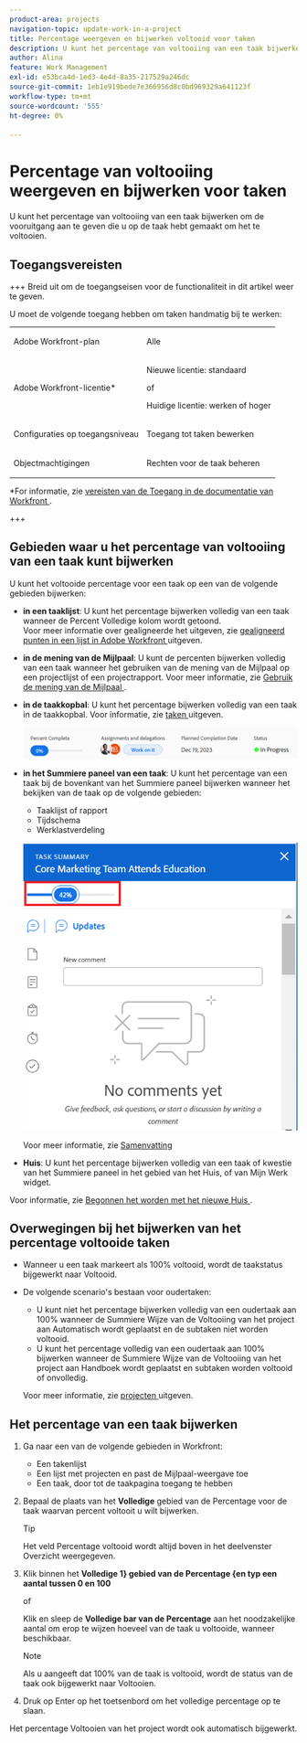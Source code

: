 ```yaml
---
product-area: projects
navigation-topic: update-work-in-a-project
title: Percentage weergeven en bijwerken voltooid voor taken
description: U kunt het percentage van voltooiing van een taak bijwerken om de vooruitgang aan te geven die u op de taak hebt gemaakt om het te voltooien.
author: Alina
feature: Work Management
exl-id: e53bca4d-1ed3-4e4d-8a35-217529a246dc
source-git-commit: 1eb1e919bede7e366956d8c0bd969329a641123f
workflow-type: tm+mt
source-wordcount: '555'
ht-degree: 0%

---
```


# Percentage van voltooiing weergeven en bijwerken voor taken

<!--Audited:01/2024-->

U kunt het percentage van voltooiing van een taak bijwerken om de vooruitgang aan te geven die u op de taak hebt gemaakt om het te voltooien.

## Toegangsvereisten

+++ Breid uit om de toegangseisen voor de functionaliteit in dit artikel weer te geven.

U moet de volgende toegang hebben om taken handmatig bij te werken:

<table style="table-layout:auto"> 
 <col> 
 <col> 
 <tbody> 
  <tr> 
   <td role="rowheader">Adobe Workfront-plan</td> 
   <td> <p>Alle</p> </td> 
  </tr> 
  <tr> 
   <td role="rowheader">Adobe Workfront-licentie*</td> 
   <td> <p>Nieuwe licentie: standaard</p> 
   of
   <p>Huidige licentie: werken of hoger</p>
   </td> 
  </tr> 
  <tr> 
   <td role="rowheader">Configuraties op toegangsniveau</td> 
   <td> <p>Toegang tot taken bewerken</p> </td> 
  </tr> 
  <tr> 
   <td role="rowheader">Objectmachtigingen</td> 
   <td> <p>Rechten voor de taak beheren</p>  </td> 
  </tr> 
 </tbody> 
</table>

*For informatie, zie [ vereisten van de Toegang in de documentatie van Workfront ](/help/quicksilver/administration-and-setup/add-users/access-levels-and-object-permissions/access-level-requirements-in-documentation.md).

+++

## Gebieden waar u het percentage van voltooiing van een taak kunt bijwerken

U kunt het voltooide percentage voor een taak op een van de volgende gebieden bijwerken:

* **in een taaklijst**: U kunt het percentage bijwerken volledig van een taak wanneer de Percent Volledige kolom wordt getoond.\
  Voor meer informatie over gealigneerde het uitgeven, zie [ gealigneerd punten in een lijst in Adobe Workfront ](../../../workfront-basics/navigate-workfront/use-lists/inline-edit-objects.md) uitgeven.

* **in de mening van de Mijlpaal**: U kunt de percenten bijwerken volledig van een taak wanneer het gebruiken van de mening van de Mijlpaal op een projectlijst of een projectrapport. Voor meer informatie, zie [ Gebruik de mening van de Mijlpaal ](../../../reports-and-dashboards/reports/reporting-elements/use-milestone-view.md).

<!--only in legacy commenting: 
* **As you update the task**:  You can update the percent complete option of a task when adding an update to the task.

  >[!IMPORTANT]
  >
  >This option displays only after you enable the Show Percent Complete option.  
  >To enable the percent complete update bar for tasks, do the following:   
  >
  >1. Go to the **Main** menu>your name>**More** icon next to your name >**Edit** > select **Show percent complete on update status**.   
  >![](assets/show-percent-complete-toggle-in-user-profile-350x243.png)  >-->

* **in de taakkopbal**: U kunt het percentage bijwerken volledig van een taak in de taakkopbal. Voor informatie, zie [ taken ](../../tasks/manage-tasks/edit-tasks.md) uitgeven.

  ![](assets/nwe-updatetaskpercentinheader-350x54.png)

* **in het Summiere paneel van een taak**: U kunt het percentage van een taak bij de bovenkant van het Summiere paneel bijwerken wanneer het bekijken van de taak op de volgende gebieden:

   * Taaklijst of rapport
   * Tijdschema
   * Werklastverdeling

  ![](assets/update-percent-complete-in-task-summary-highlighted.png)

  Voor meer informatie, zie [ Samenvatting ](/help/quicksilver/workfront-basics/the-new-workfront-experience/summary-overview.md)

* **Huis**: U kunt het percentage bijwerken volledig van een taak of kwestie van het Summiere paneel in het gebied van het Huis, of van Mijn Werk widget.

Voor informatie, zie [ Begonnen het worden met het nieuwe Huis ](/help/quicksilver/workfront-basics/using-home/new-home/get-started-with-new-home.md).

## Overwegingen bij het bijwerken van het percentage voltooide taken

* Wanneer u een taak markeert als 100% voltooid, wordt de taakstatus bijgewerkt naar Voltooid.
* De volgende scenario&#39;s bestaan voor oudertaken:
   * U kunt niet het percentage bijwerken volledig van een oudertaak aan 100% wanneer de Summiere Wijze van de Voltooiing van het project aan Automatisch wordt geplaatst en de subtaken niet worden voltooid.
   * U kunt het percentage volledig van een oudertaak aan 100% bijwerken wanneer de Summiere Wijze van de Voltooiing van het project aan Handboek wordt geplaatst en subtaken worden voltooid of onvolledig.

  Voor meer informatie, zie [ projecten ](../manage-projects/edit-projects.md) uitgeven.

## Het percentage van een taak bijwerken

1. Ga naar een van de volgende gebieden in Workfront:

   * Een takenlijst
   * Een lijst met projecten en past de Mijlpaal-weergave toe
   * Een taak, door tot de taakpagina toegang te hebben
1. Bepaal de plaats van het **Volledige** gebied van de Percentage voor de taak waarvan percent voltooit u wilt bijwerken.

   >[!TIP]
   >
   >  Het veld Percentage voltooid wordt altijd boven in het deelvenster Overzicht weergegeven.


1. Klik binnen het **Volledige 1} gebied van de Percentage {en typ een aantal tussen 0 en 100**

   of

   Klik en sleep de **Volledige bar van de Percentage** aan het noodzakelijke aantal om erop te wijzen hoeveel van de taak u voltooide, wanneer beschikbaar.

   >[!NOTE]
   >
   >Als u aangeeft dat 100% van de taak is voltooid, wordt de status van de taak ook bijgewerkt naar Voltooien.


1. Druk op Enter op het toetsenbord om het volledige percentage op te slaan.

Het percentage Voltooien van het project wordt ook automatisch bijgewerkt.

